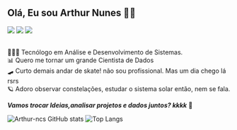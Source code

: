 ## Olá, Eu sou Arthur Nunes 👋🏼

<div>
<a href="https://www.instagram.com/arthurnunes_345/?utm_source=qr&igsh=czlxeGhteXF4bXFp" target="_blank"><img src="https://img.shields.io/badge/-Instagram-%23E4405F?style=for-the-badge&logo=instagram&logoColor=white" target="_blank"></a>
<a href="https://www.linkedin.com/in/arthurncs345/" target="_blank"><img src="https://img.shields.io/badge/-LinkedIn-%230077B5?style=for-the-badge&logo=linkedin&logoColor=white" target="_blank"></a> 
<a href="https://www.linkedin.com/in/arthurncs345/" target="_blank"><img src="https://img.shields.io/badge/Gmail-D14836?style=for-the-badge&logo=gmail&logoColor=white" target="_blank"></a>
</div>
<br/>


👨🏼‍🎓 Tecnólogo em Análise e Desenvolvimento de Sistemas.<br/>
📊 Quero me tornar um grande Cientista de Dados <br/>
🛹 Curto demais andar de skate! não sou profissional. Mas um dia chego lá rsrs <br/>
🪐 Adoro observar constelações, estudar o sistema solar então, nem se fala. <br/>


_**Vamos trocar Ideias,analisar projetos e dados juntos? kkkk**_ 🚀

![Arthur-ncs GitHub stats](https://github-readme-stats.vercel.app/api?username=Arthur-ncs&show_icons=true&theme=github_dark) ![Top Langs](https://github-readme-stats.vercel.app/api/top-langs/?username=Arthur-ncs&layout=compact&theme=github_dark)





